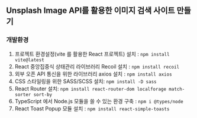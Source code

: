 ## Unsplash Image API를 활용한 이미지 검색 사이트 만들기

### 개발환경

1. 프로젝트 환경설정(vite 를 활용한 React 프로젝트) 설치 : `npm install vite@latest` <br/>
2. React 중앙집중식 상태관리 라이브러리 Recoil 설치 : `npm install recoil` <br/>
3. 외부 오픈 API 통신을 위한 라이브러리 axios 설치 : `npm install axios` <br/>
4. CSS 스타일링을 위한 SASS/SCSS 설치: `npm install -D sass` <br/>
5. React Router 설치: `npm install react-router-dom localforage match-sorter sort-by` <br/>
6. TypeScript 에서 Node.js 모듈을 쓸 수 있는 환경 구축 : `npm i @types/node` <br/>
7. React Toast Popup 모듈 설치 : `npm install react-simple-toasts` <br/>